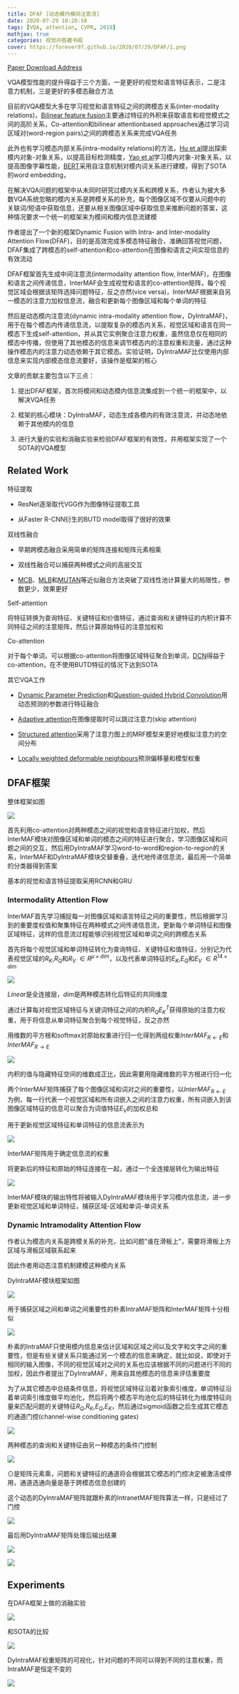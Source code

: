 ```yaml
---
title: DFAF [动态模内模间注意流]
date: 2020-07-29 18:28:58
tags: [VQA, attention, CVPR, 2019]
mathjax: true
categories: 视觉问答藏书阁
cover: https://forever97.github.io/2020/07/29/DFAF/1.png
---
```

[Paper Download Address](https://arxiv.org/abs/1812.05252)

VQA模型性能的提升得益于三个方面，一是更好的视觉和语言特征表示，二是注意力机制，三是更好的多模态融合方法

目前的VQA模型大多在学习视觉和语言特征之间的跨模态关系(inter-modality relations)，[Bilinear feature fusion][1]主要通过特征的外积来获取语言和视觉模式之间的高阶关系，Co-attention和bilinear attentionbased
approaches通过学习词区域对(word-region pairs)之间的跨模态关系来完成VQA任务

此外也有学习模态内部关系(intra-modality relations)的方法，[Hu et al][2]提出探索模内对象-对象关系，以提高目标检测精度，[Yao et al][3]学习模内对象-对象关系，以提高图像字幕性能，[BERT][4]采用自注意机制对模内词关系进行建模，得到了SOTA的word embedding，

在解决VQA问题的框架中从未同时研究过模内关系和跨模关系，作者认为被大多数VQA系统忽略的模内关系是跨模关系的补充，每个图像区域不仅要从问题中的关联词/短语中获取信息，还要从相关图像区域中获取信息来推断问题的答案，这种情况要求一个统一的框架来为模间和模内信息流建模

[1]:https://arxiv.org/abs/1511.06062
[2]:https://arxiv.org/abs/1711.11575
[3]:https://arxiv.org/abs/1809.07041
[4]:https://arxiv.org/abs/1810.04805

作者提出了一个新的框架Dynamic Fusion with Intra- and Inter-modality Attention Flow(DFAF)，目的是高效完成多模态特征融合，准确回答视觉问题，DFAF集成了跨模态的self-attention和co-attention在图像和语言之间实现信息的有效流动

DFAF框架首先生成中间注意流(intermodality attention flow, InterMAF)，在图像和语言之间传递信息，InterMAF会生成视觉和语言的co-attention矩阵，每个视觉区域会根据该矩阵选择问题特征，反之亦然(vice versa)，InterMAF根据来自另一模态的注意力加权信息流，融合和更新每个图像区域和每个单词的特征

然后是动态模内注意流(dynamic intra-modality attention flow，DyIntraMAF)，用于在每个模态内传递信息流，以提取复杂的模态内关系，视觉区域和语言在同一模态下生成self-attention，并从其它实例聚合注意力权重，虽然信息仅在相同的模态中传播，但使用了其他模态的信息来调节模态内的注意权重和流量，通过这种操作模态内的注意力动态依赖于其它模态。实验证明，DyIntraMAF比仅使用内部信息来实现内部模态信息流要好，该操作是框架的核心

文章的贡献主要包含以下三点：

1. 提出DFAF框架，首次将模间和动态模内信息流集成到一个统一的框架中，以解决VQA任务
   
2. 框架的核心模块：DyIntraMAF，动态生成各模内的有效注意流，并动态地依赖于其他模内的信息

3. 进行大量的实验和消融实验来检验DFAF框架的有效性，并用框架实现了一个SOTA的VQA模型

## Related Work

特征提取

* ResNet逐渐取代VGG作为图像特征提取工具

* 从Faster R-CNN衍生的BUTD model取得了很好的效果

双线性融合

* 早期跨模态融合采用简单的矩阵连接和矩阵元素相乘

* 双线性融合可以捕获两种模式之间的高层交互

* [MCB][5]、[MLB][6]和[MUTAN][7]等近似融合方法突破了双线性池计算量大的局限性，参数更少，效果更好

[5]:https://arxiv.org/abs/1606.01847v3
[6]:https://arxiv.org/abs/1610.04325
[7]:https://arxiv.org/abs/1705.06676

Self-attention

将特征转换为查询特征、关键特征和价值特征，通过查询和关键特征的内积计算不同特征之间的注意矩阵，然后计算原始特征的注意加权和

Co-attention

对于每个单词，可以根据co-attention将图像区域特征聚合到单词，[DCN][8]得益于co-attention，在不使用BUTD特征的情况下达到SOTA

[8]:https://arxiv.org/abs/1804.00775

其它VQA工作

* [Dynamic Parameter Prediction][9]和[Question-guided Hybrid Convolution][10]用动态预测的参数进行特征融合
 
* [Adaptive attention][11]在图像提取时可以跳过注意力(skip attention)
 
* [Structured attention][12]采用了注意力图上的MRF模型来更好地模拟注意力的空间分布

* [Locally weighted deformable neighbours][13]预测偏移量和模型权重

[9]:https://arxiv.org/abs/1511.05756
[10]:https://arxiv.org/abs/1808.02632
[11]:https://arxiv.org/abs/1612.01887
[12]:https://arxiv.org/abs/1702.00887
[13]:https://aaai.org/ojs/index.php/AAAI/article/view/4871

## DFAF框架

整体框架如图

![](1.png)

首先利用co-attention对两种模态之间的视觉和语言特征进行加权，然后InterMAF模块对图像区域和单词的模态之间的特征进行聚合，学习图像区域和问题之间的交互，然后用DyIntraMAF学习word-to-word和region-to-region的关系，InterMAF和DyIntraMAF模块交替重叠，迭代地传递信息流，最后用一个简单的分类器得到答案

基本的视觉和语言特征提取采用RCNN和GRU

### Intermodality Attention Flow

InterMAF首先学习捕捉每一对图像区域和语言特征之间的重要性，然后根据学习到的重要度权值和聚集特征在两种模式之间传递信息流，更新每个单词特征和图像区域特征，这样的信息流过程能够识别视觉区域和单词之间的跨模态关系

首先将每个视觉区域和单词特征转化为查询特征、关键特征和值特征，分别记为代表视觉区域的$R_K$,$R_Q$和$R_V$ $\in R^{\mu \times dim}$，以及代表单词特征的$E_K$,$E_Q$和$E_V$ $\in R^{14 \times dim}$

![](2.png)

$Linear$是全连接层，$dim$是两种模态转化后特征的共同维度

通过计算每对视觉区域特征与关键词特征之间的内积$R_QE^T_K$获得原始的注意力权重，用于将信息从单词特征聚合到每个视觉特征，反之亦然

用维数的平方根和softmax对原始权重进行归一化得到两组权重$InterMAF_{R \leftarrow E}$和$InterMAF_{R \to E}$

![](3.png)

内积的值与隐藏特征空间的维数成正比，因此需要用隐藏维数的平方根进行归一化

两个InterMAF矩阵捕获了每个图像区域和词对之间的重要性，以$InterMAF_{R \leftarrow E}$为例，每一行代表一个视觉区域和所有词嵌入之间的注意力权重，所有词嵌入到该图像区域特征的信息可以聚合为词值特征$E_V$的加权总和

用于更新视觉区域特征和单词特征的信息流表示为

![](4.png)

InterMAF矩阵用于确定信息流的权重

将更新后的特征和原始的特征连接在一起，通过一个全连接层转化为输出特征

![](5.png)

InterMAF模块的输出特性将被输入DyIntraMAF模块用于学习模内信息流，进一步更新视觉区域和单词特征，捕获区域-区域和单词-单词关系

### Dynamic Intramodality Attention Flow

作者认为模态内关系是跨模关系的补充，比如问题"谁在滑板上"，需要将滑板上方区域与滑板区域联系起来

因此作者用动态注意机制建模这种模内关系

DyIntraMAF模块框架如图

![](6.png)

用于捕获区域之间和单词之间重要性的朴素IntraMAF矩阵和InterMAF矩阵十分相似

![](7.png)

朴素的IntraMAF只使用模内信息来估计区域和区域之间以及文字和文字之间的重要性，但是有些关键关系只能通过另一个模态的信息来确定，就比如说，即使对于相同的输入图像，不同的视觉区域对之间的关系也应该根据不同的问题进行不同的加权，因此作者提出了DyIntraMAF，用来自其他模态的信息来评估重要度

为了从其它模态中总结条件信息，将视觉区域特征沿着对象索引维度，单词特征沿着单词索引维度做平均池化，然后将两个模态平均池化后的特征转化为维度特征向量来匹配问题的关键特征$R_Q$,$R_K$,$E_Q$,$E_K$，然后通过sigmoid函数之后生成其它模态的通道门控(channel-wise conditioning gates)

![](8.png)

两种模态的查询和关键特征由另一种模态的条件门控制

![](9.png)

$\odot$是矩阵元素乘，问题和关键特征的通道将会根据其它模态的门控决定被激活或停用，通道选通向量是基于跨模态信息创建的

这个动态的DyIntraMAF矩阵就跟朴素的IntranetMAF矩阵算法一样，只是经过了门控

![](10.png)

最后用DyIntraMAF矩阵处理后输出结果

![](11.png)

![](12.png)

## Experiments

在DAFA框架上做的消融实验

![](13.png)

和SOTA的比较

![](14.png)

DyIntraMAF权重矩阵的可视化，针对问题的不同可以得到不同的注意权重，而IntraMAF是恒定不变的

![](15.png)














